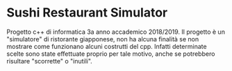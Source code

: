 # Sushi Restaurant Simulator

Progetto c++ di informatica 3a anno accademico 2018/2019. Il progetto è un "simulatore" di ristorante giapponese, non ha alcuna finalità se non mostrare come funzionano alcuni costrutti del cpp. Infatti determinate scelte sono state effettuate proprio per tale motivo, anche se potrebbero risultare "scorrette" o "inutili".

